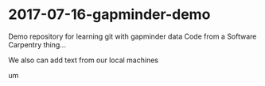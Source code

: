 # 2017-07-16-gapminder-demo
Demo repository for learning git with gapminder data
Code from a Software Carpentry thing...

We also can add text from our local machines

um
